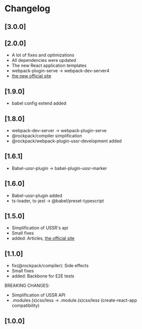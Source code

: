 # Changelog

## [3.0.0]

## [2.0.0]
- A lot of fixes and optimizations
- All dependencies were updated
- The new React application templates
- webpack-plugin-serve -> webpack-dev-server4
- [the new official site](https://alexsergey.github.io/rockpack/)

## [1.9.0]
- babel config extend added

## [1.8.0]
- webpack-dev-server -> webpack-plugin-serve
- @rockpack/compiler simplification
- @rockpack/webpack-plugin-ussr-development added

## [1.6.1]
- Babel-ussr-plugin -> babel-plugin-ussr-marker

## [1.6.0]
- Babel-ussr-plugin added
- ts-loader, ts-jest -> @babel/preset-typescript

## [1.5.0]
- Simplification of USSR's api
- Small fixes
- added: Articles, [the official site](http://rockpack.io/)

## [1.1.0]
- fix(@rockpack/compiler): Side effects
- Small fixes
- added: Backbone for E2E tests

BREAKING CHANGES:

- Simplification of USSR API
- .modules.(s)css/less -> .module.(s)css/less (create-react-app compatibility)

## [1.0.0]
